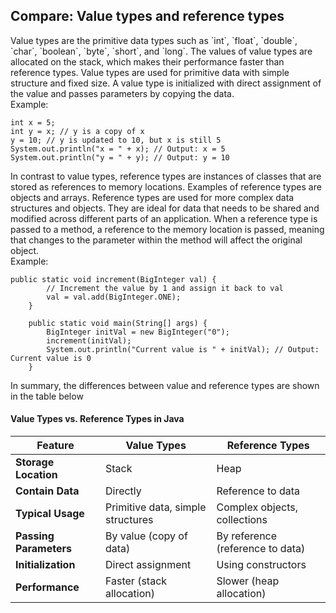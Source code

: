 <h2>Compare: Value types and reference types</h2>
Value types are the primitive data types such as `int`, `float`, `double`, `char`, `boolean`, `byte`, `short`, and `long`. The values of value types are allocated on the stack, which makes their performance faster than reference types. Value types are used for primitive data with simple structure and fixed size. A value type is initialized with direct assignment of the value and passes parameters by copying the data.
<br>Example:<br>

```
int x = 5;
int y = x; // y is a copy of x
y = 10; // y is updated to 10, but x is still 5
System.out.println("x = " + x); // Output: x = 5
System.out.println("y = " + y); // Output: y = 10
```

In contrast to value types, reference types are instances of classes that are stored as references to memory locations. Examples of reference types are objects and arrays. Reference types are used for more complex data structures and objects. They are ideal for data that needs to be shared and modified across different parts of an application. When a reference type is passed to a method, a reference to the memory location is passed, meaning that changes to the parameter within the method will affect the original object.
<br>Example:<br>
```
public static void increment(BigInteger val) {
        // Increment the value by 1 and assign it back to val
        val = val.add(BigInteger.ONE);
    }

    public static void main(String[] args) {
        BigInteger initVal = new BigInteger("0");
        increment(initVal);
        System.out.println("Current value is " + initVal); // Output: Current value is 0
    }
```

In summary, the differences between value and reference types are shown in the table below
#### Value Types vs. Reference Types in Java

| Feature              | Value Types                     | Reference Types                   |
|----------------------|----------------------------------|-----------------------------------|
| **Storage Location** | Stack                            | Heap                              |
| **Contain Data**     | Directly                         | Reference to data                 |
| **Typical Usage**    | Primitive data, simple structures| Complex objects, collections      |
| **Passing Parameters** | By value (copy of data)          | By reference (reference to data)  |
| **Initialization**   | Direct assignment                | Using constructors                |
| **Performance**      | Faster (stack allocation)        | Slower (heap allocation)          |
